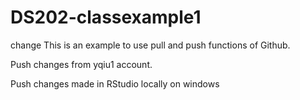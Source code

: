 # DS202-classexample1

change
This is an example to use pull and push functions of Github.

Push changes from yqiu1 account.

Push changes made in RStudio locally on windows